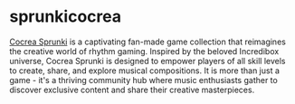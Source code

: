 # sprunkicocrea
[Cocrea Sprunki](https://cocreasprunki.com) is a captivating fan-made game collection that reimagines the creative world of rhythm gaming. Inspired by the beloved Incredibox universe, Cocrea Sprunki is designed to empower players of all skill levels to create, share, and explore musical compositions. It is more than just a game - it's a thriving community hub where music enthusiasts gather to discover exclusive content and share their creative masterpieces.

